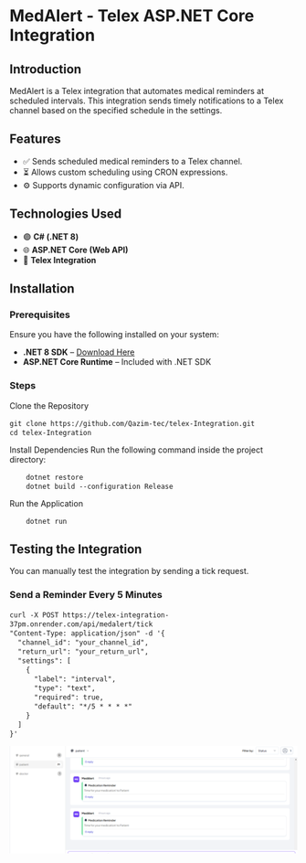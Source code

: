 ﻿# MedAlert - Telex ASP.NET Core Integration

## Introduction
MedAlert is a Telex integration that automates medical reminders at scheduled intervals. This integration sends timely notifications to a Telex channel based on the specified schedule in the settings.

## Features
- ✅ Sends scheduled medical reminders to a Telex channel.
- ⏳ Allows custom scheduling using CRON expressions.
- ⚙️ Supports dynamic configuration via API.

## Technologies Used
- 🟣 **C# (.NET 8)**
- 🌐 **ASP.NET Core (Web API)**
- 🔗 **Telex Integration**

## Installation

### Prerequisites
Ensure you have the following installed on your system:

- **.NET 8 SDK** – [Download Here](https://dotnet.microsoft.com/en-us/download)
- **ASP.NET Core Runtime** – Included with .NET SDK

### Steps
 Clone the Repository
```
git clone https://github.com/Qazim-tec/telex-Integration.git
cd telex-Integration

```
Install Dependencies
Run the following command inside the project directory:

```
    dotnet restore 
    dotnet build --configuration Release  
```

Run the Application

```
    dotnet run  
```

## Testing the Integration
You can manually test the integration by sending a tick request.

### Send a Reminder Every 5 Minutes
```
curl -X POST https://telex-integration-37pm.onrender.com/api/medalert/tick
"Content-Type: application/json" -d '{
  "channel_id": "your_channel_id",
  "return_url": "your_return_url",
  "settings": [
    {
      "label": "interval",
      "type": "text",
      "required": true,
      "default": "*/5 * * * *"
    }
  ]
}'

```




![MedAlert Preview](telex.png)
